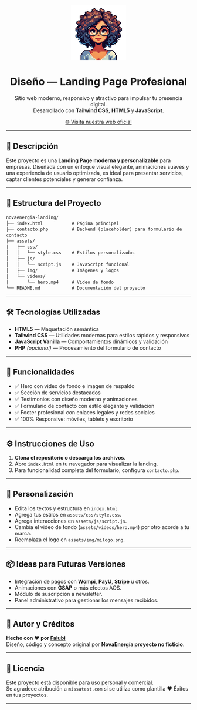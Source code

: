 
<div align="center">
  <img src="landing-page/assets/img/milogo.png" alt="NovaEnergía Logo" width="150" />
  <h1>Diseño — Landing Page Profesional</h1>
  <p>
    Sitio web moderno, responsivo y atractivo para impulsar tu presencia digital.<br />
    Desarrollado con <strong>Tailwind CSS</strong>, <strong>HTML5</strong> y <strong>JavaScript</strong>.
  </p>
  <a href="https://missatest.com/" target="_blank">
    🌐 Visita nuestra web oficial
  </a>
</div>

---

## 📌 Descripción

Este proyecto es una **Landing Page moderna y personalizable** para empresas. Diseñada con un enfoque visual elegante, animaciones suaves y una experiencia de usuario optimizada, es ideal para presentar servicios, captar clientes potenciales y generar confianza.

---

## 🧱 Estructura del Proyecto

```
novaenergia-landing/
├── index.html           # Página principal
├── contacto.php         # Backend (placeholder) para formulario de contacto
├── assets/
│   ├── css/
│   │   └── style.css    # Estilos personalizados
│   ├── js/
│   │   └── script.js    # JavaScript funcional
│   ├── img/             # Imágenes y logos
│   └── videos/
│       └── hero.mp4     # Video de fondo
└── README.md            # Documentación del proyecto
```

---

## 🛠️ Tecnologías Utilizadas

- **HTML5** — Maquetación semántica
- **Tailwind CSS** — Utilidades modernas para estilos rápidos y responsivos
- **JavaScript Vanilla** — Comportamientos dinámicos y validación
- **PHP** *(opcional)* — Procesamiento del formulario de contacto

---

## 🚀 Funcionalidades

- ✅ Hero con video de fondo e imagen de respaldo  
- ✅ Sección de servicios destacados  
- ✅ Testimonios con diseño moderno y animaciones  
- ✅ Formulario de contacto con estilo elegante y validación  
- ✅ Footer profesional con enlaces legales y redes sociales  
- ✅ 100% Responsive: móviles, tablets y escritorio

---

## ⚙️ Instrucciones de Uso

1. **Clona el repositorio o descarga los archivos**.
2. Abre `index.html` en tu navegador para visualizar la landing.
3. Para funcionalidad completa del formulario, configura `contacto.php`.

---

## 🎨 Personalización

- Edita los textos y estructura en `index.html`.
- Agrega tus estilos en `assets/css/style.css`.
- Agrega interacciones en `assets/js/script.js`.
- Cambia el video de fondo (`assets/videos/hero.mp4`) por otro acorde a tu marca.
- Reemplaza el logo en `assets/img/milogo.png`.

---

## 📦 Ideas para Futuras Versiones

- Integración de pagos con **Wompi**, **PayU**, **Stripe** u otros.
- Animaciones con **GSAP** o más efectos AOS.
- Módulo de suscripción a newsletter.
- Panel administrativo para gestionar los mensajes recibidos.

---

## 📇 Autor y Créditos

**Hecho con ❤️ por [Falubi](https://missatest.com/)**  
Diseño, código y concepto original por **NovaEnergía proyecto no ficticio**.

---

## 📄 Licencia

Este proyecto está disponible para uso personal y comercial.  
Se agradece atribución a `missatest.com` si se utiliza como plantilla ❤️ Éxitos en tus proyectos.

---
